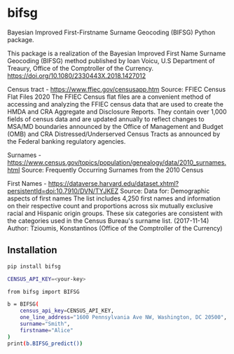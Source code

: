 # bifsg

Bayesian Improved First-Firstname Surname Geocoding (BIFSG) Python package.


This package is a realization of the Bayesian Improved First Name Surname Geocoding (BIFSG) method published by Ioan Voicu, U.S Department of Treaury, Office of the Comptroller of the Currency. https://doi.org/10.1080/2330443X.2018.1427012

Census tract - https://www.ffiec.gov/censusapp.htm Source: FFIEC Census Flat Files 2020 The FFIEC Census flat files are a convenient method of accessing and analyzing the FFIEC census data that are used to create the HMDA and CRA Aggregate and Disclosure Reports. They contain over 1,000 fields of census data and are updated annually to reflect changes to MSA/MD boundaries announced by the Office of Management and Budget (OMB) and CRA Distressed/Underserved Census Tracts as announced by the Federal banking regulatory agencies.

Surnames - https://www.census.gov/topics/population/genealogy/data/2010_surnames.html Source: Frequently Occurring Surnames from the 2010 Census

First Names - https://dataverse.harvard.edu/dataset.xhtml?persistentId=doi:10.7910/DVN/TYJKEZ Source: Data for: Demographic aspects of first names The list includes 4,250 first names and information on their respective count and proportions across six mutually exclusive racial and Hispanic origin groups. These six categories are consistent with the categories used in the Census Bureau's surname list. (2017-11-14) Author: Tzioumis, Konstantinos (Office of the Comptroller of the Currency)



## Installation

```bash
pip install bifsg

CENSUS_API_KEY=<your-key>

from bifsg import BIFSG

b = BIFSG(
    census_api_key=CENSUS_API_KEY,
    one_line_address="1600 Pennsylvania Ave NW, Washington, DC 20500",
    surname="Smith",
    firstname="Alice"
)
print(b.BIFSG_predict())
